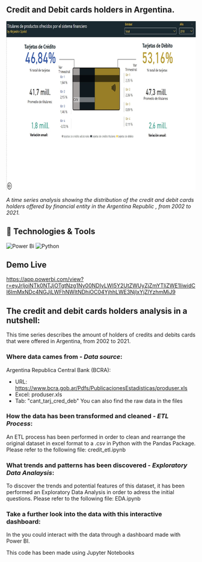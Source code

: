 ## Credit and Debit cards holders in Argentina.
<img src="https://raw.githubusercontent.com/AleCipolat/analysis_cards_bcra/main/cards_dashboard_banner.jpg"  height="450px" />

*A time series analysis showing the distribution of the credit and debit cards holders offered by financial entity in the Argentina Republic , from 2002 to 2021.*

## 🔧 Technologies & Tools
![Power Bi](https://img.shields.io/badge/power_bi-F2C811?style=for-the-badge&logo=powerbi&logoColor=black)
![Python](https://img.shields.io/badge/python-3670A0?style=for-the-badge&logo=python&logoColor=ffdd54)

## Demo Live
https://app.powerbi.com/view?r=eyJrIjoiNTk0NTJjOTgtNzg1Ny00NDIyLWI5Y2UtZWUyZjZmYTliZWE1IiwidCI6ImMxNDc4NGJjLWFhNWItNDhiOC04YjhhLWE3NjIxYjZlYzhmMiJ9

## The credit and debit cards holders analysis in a nutshell:
This time series describes the amount of holders of credits and debits cards that were offered in Argentina, from 2002 to 2021.

### Where data cames from - *Data source*:
Argentina Republica Central Bank (BCRA): 
* URL: https://www.bcra.gob.ar/Pdfs/PublicacionesEstadisticas/produser.xls
* Excel: produser.xls
* Tab: "cant_tarj_cred_deb"
You can also find the raw data in the files

### How the data has been transformed and cleaned - *ETL Process*:
An ETL process has been performed in order to clean and rearrange the original dataset in excel format to a .csv in Python with the Pandas Package. 
Please refer to the following file: credit_etl.ipynb

### What trends and patterns has been discovered - *Exploratory Data Analaysis*:
To discover the trends and potential features of this dataset, it has been performed an Exploratory Data Analysis in order to adress the initial questions.
Please refer to the following file: EDA.ipynb

### Take a further look into the data with this interactive dashboard:
In the you could interact with the data through a dashboard made with Power BI. 


This code has been made using Jupyter Notebooks
